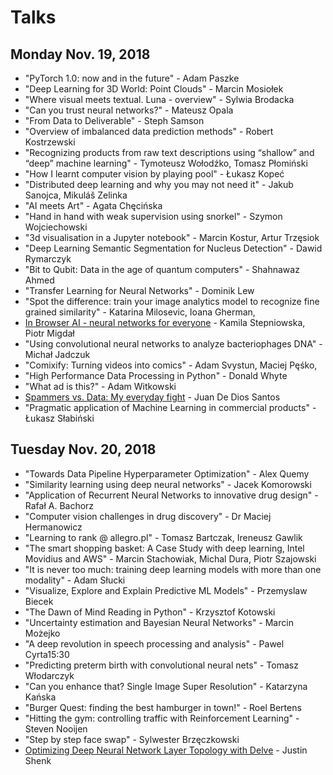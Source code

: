 # Talks

##  Monday Nov. 19, 2018

* "PyTorch 1.0: now and in the future" - Adam Paszke
* "Deep Learning for 3D World: Point Clouds" - Marcin Mosiołek
* "Where visual meets textual. Luna - overview" - Sylwia Brodacka
* "Can you trust neural networks?" - Mateusz Opala
* "From Data to Deliverable" - Steph Samson
* "Overview of imbalanced data prediction methods" - Robert Kostrzewski
* "Recognizing products from raw text descriptions using “shallow” and “deep” machine learning" - Tymoteusz Wołodźko, Tomasz Płomiński
* "How I learnt computer vision by playing pool" - Łukasz Kopeć
* "Distributed deep learning and why you may not need it" - Jakub Sanojca, Mikuláš Zelinka
* "AI meets Art" - Agata Chęcińska
* "Hand in hand with weak supervision using snorkel" - Szymon Wojciechowski
* "3d visualisation in a Jupyter notebook" - Marcin Kostur, Artur Trzęsiok
* "Deep Learning Semantic Segmentation for Nucleus Detection" - Dawid Rymarczyk
* "Bit to Qubit: Data in the age of quantum computers" - Shahnawaz Ahmed
* "Transfer Learning for Neural Networks" - Dominik Lew
* "Spot the difference: train your image analytics model to recognize fine grained similarity" - Katarina Milosevic, Ioana Gherman,
* [In Browser AI - neural networks for everyone](https://www.dropbox.com/s/djht30ujl39w5sj/20181119_inbrowserai%20pydata%20warsaw.pdf?dl=0) - Kamila Stepniowska, Piotr Migdał
* "Using convolutional neural networks to analyze bacteriophages DNA" - Michał Jadczuk
* "Comixify: Turning videos into comics" - Adam Svystun, Maciej Pęśko,
* "High Performance Data Processing in Python" - Donald Whyte
* "What ad is this?" - Adam Witkowski
* [Spammers vs. Data: My everyday fight](https://drive.google.com/file/d/16XXvLtucyqQpMqQ7OPc0T3XHMMXSbpvN/view) - Juan De Dios Santos
* "Pragmatic application of Machine Learning in commercial products" - Łukasz Słabiński


## Tuesday Nov. 20, 2018

* "Towards Data Pipeline Hyperparameter Optimization" - Alex Quemy
* "Similarity learning using deep neural networks" - Jacek Komorowski
* "Application of Recurrent Neural Networks to innovative drug design" - Rafał A. Bachorz
* "Computer vision challenges in drug discovery" - Dr Maciej Hermanowicz
* "Learning to rank @ allegro.pl" - Tomasz Bartczak, Ireneusz Gawlik
* "The smart shopping basket: A Case Study with deep learning, Intel Movidius and AWS" - Marcin Stachowiak, Michal Dura, Piotr Szajowski
* "It is never too much: training deep learning models with more than one modality" - Adam Słucki
* "Visualize, Explore and Explain Predictive ML Models" - Przemyslaw Biecek
* "The Dawn of Mind Reading in Python" - Krzysztof Kotowski
* "Uncertainty estimation and Bayesian Neural Networks" - Marcin Możejko
* "A deep revolution in speech processing and analysis" - Pawel Cyrta15:30
* "Predicting preterm birth with convolutional neural nets" - Tomasz Włodarczyk
* "Can you enhance that? Single Image Super Resolution" - Katarzyna Kańska
* "Burger Quest: finding the best hamburger in town!" - Roel Bertens
* "Hitting the gym: controlling traffic with Reinforcement Learning" - Steven Nooijen
* "Step by step face swap" - Sylwester Brzęczkowski
* [Optimizing Deep Neural Network Layer Topology with Delve](https://docs.google.com/presentation/d/143p3B9V-JJKtHpKse91KboN0Z03NRK3Ze2l0bSLcom8/view) - Justin Shenk

